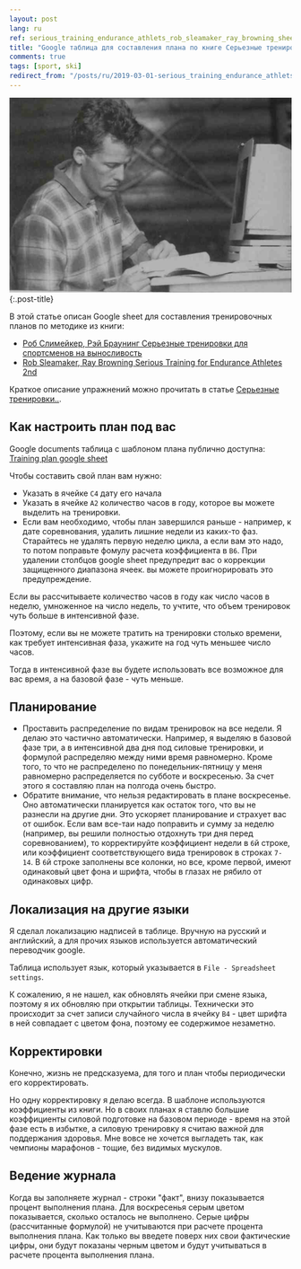 ```yaml
---
layout: post
lang: ru
ref: serious_training_endurance_athlets_rob_sleamaker_ray_browning_sheet
title: "Google таблица для составления плана по книге Серьезные тренировки для спортсменов на выносливость, Роб Слимейкер"
comments: true
tags: [sport, ski]
redirect_from: "/posts/ru/2019-03-01-serious_training_endurance_athlets_rob_sleamaker_google_sheet/"
---
```

![](/images/2019-03-02_15-49-22.png){:.post-title}

В этой статье описан Google sheet для составления тренировочных планов по методике из книги:
* [Роб Слимейкер, Рэй Браунинг Серьезные тренировки для спортсменов на выносливость](https://www.ozon.ru/context/detail/id/142772738/)
* [Rob Sleamaker, Ray Browning Serious Training for Endurance Athletes 2nd](https://www.amazon.com/Serious-Training-Endurance-Athletes-2nd/dp/0873226445) 

Краткое описание упражнений можно прочитать в статье
 [Серьезные тренировки..](/posts/ru/serious_training_endurance_athlets_rob_sleamaker_ray_browning.html).

## Как настроить план под вас
 
Google documents таблица с шаблоном плана публично доступна:
[Training plan google sheet](https://docs.google.com/spreadsheets/d/1GcrX_6qRqsKnWwP0Ya3QMR7ztyWaiKZsMRE6p0xxe0E)

Чтобы составить свой план вам нужно:
* Указать в ячейке `C4` дату его начала
* Указать в ячейке `A2` количество часов в году, которое вы можете выделить
на тренировки. 
* Если вам необходимо, чтобы план завершился раньше - например, к дате 
соревнования, удалить лишние недели из каких-то фаз. 
Старайтесь не удалять первую неделю
цикла, а если вам это надо, то потом поправьте  фомулу расчета коэффициента
в `B6`.
При удалении столбцов google sheet
предупредит вас о коррекции защищенного диапазона ячеек. вы можете
проигнорировать это предупреждение. 

Если вы рассчитываете количество часов в году как число часов в неделю, 
умноженное на число недель, то учтите, что объем тренировок чуть больше в интенсивной
фазе. 

Поэтому, если вы не можете тратить на тренировки столько времени, как
требует интенсивная фаза, укажите на год чуть меньшее число часов.

Тогда в интенсивной фазе вы будете использовать
все возможное для вас время, а на базовой фазе - чуть меньше.

## Планирование

* Проставить распределение по видам тренировок на все недели.
Я делаю это частично автоматически. Например, я выделяю в базовой фазе три,
а в интенсивной два дня под силовые тренировки, и формулой распределяю
между ними время равномерно. Кроме того, то что не распределено по понедельник-пятницу
у меня равномерно распределяется по субботе и воскресенью.
За счет этого я составляю план на полгода очень быстро.
* Обратите внимание,  что нельзя редактировать в плане воскресенье.
Оно автоматически планируется как остаток того, что вы не разнесли на
другие дни. Это ускоряет планирование и страхует вас от ошибок.
Если вам все-таи надо поправить и сумму за неделю (например, вы решили
полностью отдохнуть три дня перед соревнованием), то корректируйте коэффициент
недели в `6`й строке, или коэффициент соответствующего вида тренировок в строках
`7-14`. В `6`й строке заполнены все колонки, но все, кроме первой, имеют
одинаковый цвет фона и шрифта, чтобы в глазах не рябило от одинаковых
цифр.

## Локализация на другие языки

Я сделал локализацию надписей в таблице. 
Вручную на русский и английский, а для прочих языков используется
автоматический переводчик google. 

Таблица использует язык, который
указывается в `File - Spreadsheet settings`. 

К сожалению, я не нашел, как обновлять ячейки при смене языка, 
поэтому я их обновляю при открытии таблицы. Технически это происходит
за счет записи случайного числа в ячейку `B4` - цвет шрифта в ней
совпадает с цветом фона, поэтому ее содержимое незаметно.

## Корректировки

Конечно, жизнь не предсказуема, для того и план чтобы периодически его 
корректировать.

Но одну корректировку я делаю всегда. В шаблоне используются коэффициенты 
из книги.
Но в своих планах я ставлю большие коэффициенты силовой подготовке на базовом
периоде - время на этой фазе есть в избытке, а силовую тренировку я считаю
важной для поддержания здоровья. Мне вовсе не хочется выгладеть так,
как чемпионы марафонов - тощие, без видимых мускулов.

## Ведение журнала

Когда вы заполняете журнал - строки "факт", внизу показывается процент
выполнения плана. Для воскресенья серым цветом показывается, сколько
осталось не выполнено. Серые цифры (рассчитанные формулой) не учитываются 
при расчете процента выполнения плана. Как только вы введете поверх них
свои фактические цифры, они будут показаны черным цветом и будут учитываться
в расчете процента выполнения плана.